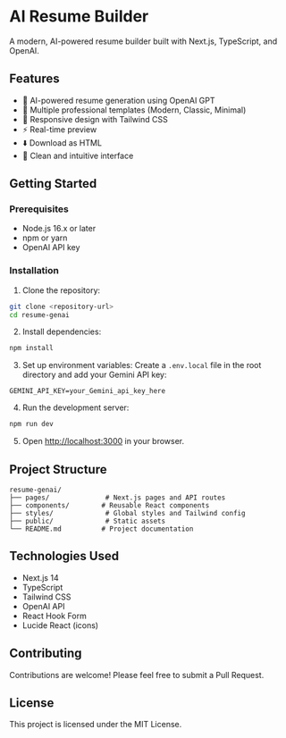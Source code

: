 # AI Resume Builder

A modern, AI-powered resume builder built with Next.js, TypeScript, and OpenAI.

## Features

- 🤖 AI-powered resume generation using OpenAI GPT
- 🎨 Multiple professional templates (Modern, Classic, Minimal)
- 📱 Responsive design with Tailwind CSS
- ⚡ Real-time preview
- ⬇️ Download as HTML
- 🎯 Clean and intuitive interface

## Getting Started

### Prerequisites

- Node.js 16.x or later
- npm or yarn
- OpenAI API key

### Installation

1. Clone the repository:
```bash
git clone <repository-url>
cd resume-genai
```

2. Install dependencies:
```bash
npm install
```

3. Set up environment variables:
Create a `.env.local` file in the root directory and add your Gemini API key:
```
GEMINI_API_KEY=your_Gemini_api_key_here
```

4. Run the development server:
```bash
npm run dev
```

5. Open [http://localhost:3000](http://localhost:3000) in your browser.

## Project Structure

```
resume-genai/
├── pages/              # Next.js pages and API routes
├── components/        # Reusable React components
├── styles/             # Global styles and Tailwind config
├── public/             # Static assets
└── README.md          # Project documentation
```

## Technologies Used

- Next.js 14
- TypeScript
- Tailwind CSS
- OpenAI API
- React Hook Form
- Lucide React (icons)

## Contributing

Contributions are welcome! Please feel free to submit a Pull Request.

## License

This project is licensed under the MIT License.

